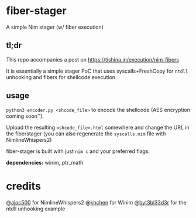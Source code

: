 # fiber-stager
 A simple Nim stager (w/ fiber execution)

## tl;dr


This repo accompanies a post on https://tishina.in/execution/nim-fibers

It is essentially a simple stager PoC that uses syscalls+FreshCopy for `ntdll` unhooking and fibers for shellcode execution


## usage
`python3 encoder.py <shcode_file>` to encode the shellcode (AES encryption coming soon™).

Upload the resulting `<shcode_file>.html` somewhere and change the URL in the fiberstager (you can also regenerate the `syscalls.nim` file with NimlineWhispers2)

fiber-stager is built with just `nim c` and your preferred flags. 

**dependencies:** winim, ptr_math

# credits
@[ajpc500](https://github.com/ajpc500) for NimlineWhispers2
@[khchen](https://github.com/khchen) for Winim
@[byt3bl33d3r](https://github.com/byt3bl33d3r) for the ntdll unhooking example
